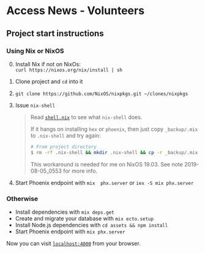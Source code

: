 # Access News - Volunteers

## Project start instructions

### Using Nix or NixOS

0. Install Nix if not on NixOs:  
   `curl https://nixos.org/nix/install | sh`

1. Clone project and `cd` into it

2. `git clone https://github.com/NixOS/nixpkgs.git ~/clones/nixpkgs`

3. Issue `nix-shell` 

   > Read [`shell.nix`](./shell.nix) to see what `nix-shell` does.
   >
   > If it  hangs on installing `hex`  or `phoenix`, then
   > just  copy `_backup/.mix`  to  `.nix-shell` and  try
   > again:
   >
   > ```bash
   > # From project directory
   > $ rm -rf .nix-shell && mkdir .nix-shell && cp -r _backup/.mix .nix-shell
   > ```
   >
   > This workaround is needed for me on NixOS 19.03. See
   > note 2019-08-05_0553 for more info.

4. Start  Phoenix endpoint with `mix  phx.server` or
   `iex -S mix phx.server`

### Otherwise

  * Install dependencies with `mix deps.get`
  * Create and migrate your database with `mix ecto.setup`
  * Install Node.js dependencies with `cd assets && npm install`
  * Start Phoenix endpoint with `mix phx.server`

Now you can visit [`localhost:4000`](http://localhost:4000) from your browser.
